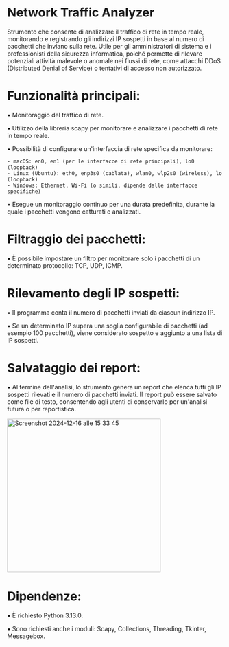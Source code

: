 # Network Traffic Analyzer
Strumento che consente di analizzare il traffico di rete in tempo reale, monitorando e registrando gli indirizzi IP sospetti in base al numero di pacchetti che inviano sulla rete.
Utile per gli amministratori di sistema e i professionisti della sicurezza informatica, poiché permette di rilevare potenziali attività malevole o anomale nei flussi di rete, 
come attacchi DDoS (Distributed Denial of Service) o tentativi di accesso non autorizzato.

#  Funzionalità principali:
• Monitoraggio del traffico di rete.

• Utilizzo della libreria scapy per monitorare e analizzare i pacchetti di rete in tempo reale.

• Possibilità di configurare un'interfaccia di rete specifica da monitorare:

    - macOS: en0, en1 (per le interfacce di rete principali), lo0 (loopback)
    - Linux (Ubuntu): eth0, enp3s0 (cablata), wlan0, wlp2s0 (wireless), lo (loopback)
    - Windows: Ethernet, Wi-Fi (o simili, dipende dalle interfacce specifiche)
              
• Esegue un monitoraggio continuo per una durata predefinita, durante la quale i pacchetti vengono catturati e analizzati.

# Filtraggio dei pacchetti:

• È possibile impostare un filtro per monitorare solo i pacchetti di un determinato protocollo: TCP, UDP, ICMP.
    
# Rilevamento degli IP sospetti:

• Il programma conta il numero di pacchetti inviati da ciascun indirizzo IP.

• Se un determinato IP supera una soglia configurabile di pacchetti (ad esempio 100 pacchetti), 
    viene considerato sospetto e aggiunto a una lista di IP sospetti.

# Salvataggio dei report:
• Al termine dell'analisi, lo strumento genera un report che elenca tutti gli IP sospetti rilevati e il numero di pacchetti inviati.
  Il report può essere salvato come file di testo, consentendo agli utenti di conservarlo per un'analisi futura o per reportistica.
  
 <img width="358" alt="Screenshot 2024-12-16 alle 15 33 45" src="https://github.com/user-attachments/assets/0d795ee0-d2e4-4380-9caa-fba2e65029d7" />

# Dipendenze:
• È richiesto Python 3.13.0.

• Sono richiesti anche i moduli: Scapy, Collections, Threading, Tkinter, Messagebox.
